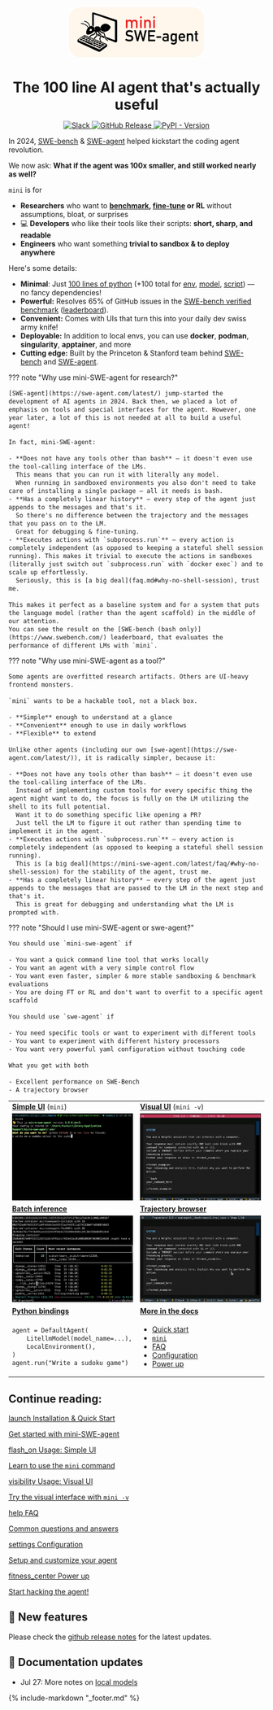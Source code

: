 <div align="center">
<img src="assets/mini-swe-agent-banner.svg" alt="mini-swe-agent banner" style="height: 7em"/>

<h1 style="margin-bottom: 1ex;">The 100 line AI agent that's actually useful</h1>

<a href="https://join.slack.com/t/swe-bench/shared_invite/zt-36pj9bu5s-o3_yXPZbaH2wVnxnss1EkQ">
    <img src="https://img.shields.io/badge/Slack-4A154B?style=for-the-badge&logo=slack&logoColor=white" alt="Slack">
</a>
<a href="https://github.com/SWE-agent/mini-swe-agent">
    <img alt="GitHub Release" src="https://img.shields.io/github/v/release/swe-agent/mini-swe-agent?style=for-the-badge&logo=github&label=GitHub&labelColor=black&color=green" alt="GitHub Release">
</a>
<a href="https://pypi.org/project/mini-swe-agent/">
    <img src="https://img.shields.io/pypi/v/mini-swe-agent?style=for-the-badge&logo=python&logoColor=white&labelColor=black&color=deeppink" alt="PyPI - Version">
</a>

</div>


In 2024, [SWE-bench](https://swebench.com) & [SWE-agent](https://swe-agent.com) helped kickstart the coding agent revolution.

We now ask: **What if the agent was 100x smaller, and still worked nearly as well?**

`mini` is for

- **Researchers** who want to **[benchmark](https://swe-bench.com), [fine-tune](https://swesmith.com/) or RL** without assumptions, bloat, or surprises
- 💻 **Developers** who like their tools like their scripts: **short, sharp, and readable**
- **Engineers** who want something **trivial to sandbox & to deploy anywhere**

Here's some details:

- **Minimal**: Just [100 lines of python](https://github.com/SWE-agent/mini-swe-agent/blob/main/src/minisweagent/agents/default.py) (+100 total for [env](https://github.com/SWE-agent/mini-swe-agent/blob/main/src/minisweagent/environments/local.py),
[model](https://github.com/SWE-agent/mini-swe-agent/blob/main/src/minisweagent/models/litellm_model.py), [script](https://github.com/SWE-agent/mini-swe-agent/blob/main/src/minisweagent/run/hello_world.py)) — no fancy dependencies!
- **Powerful:** Resolves 65% of GitHub issues in the [SWE-bench verified benchmark](https://www.swebench.com/) ([leaderboard](https://swe-bench.com/)).
- **Convenient:** Comes with UIs that turn this into your daily dev swiss army knife!
- **Deployable:** In addition to local envs, you can use **docker**, **podman**, **singularity**, **apptainer**, and more
- **Cutting edge:** Built by the Princeton & Stanford team behind [SWE-bench](https://swebench.com) and [SWE-agent](https://swe-agent.com).

??? note "Why use mini-SWE-agent for research?"

    [SWE-agent](https://swe-agent.com/latest/) jump-started the development of AI agents in 2024. Back then, we placed a lot of emphasis on tools and special interfaces for the agent. However, one year later, a lot of this is not needed at all to build a useful agent!

    In fact, mini-SWE-agent:

    - **Does not have any tools other than bash** — it doesn't even use the tool-calling interface of the LMs.
      This means that you can run it with literally any model.
      When running in sandboxed environments you also don't need to take care of installing a single package — all it needs is bash.
    - **Has a completely linear history** — every step of the agent just appends to the messages and that's it.
      So there's no difference between the trajectory and the messages that you pass on to the LM.
      Great for debugging & fine-tuning.
    - **Executes actions with `subprocess.run`** — every action is completely independent (as opposed to keeping a stateful shell session running). This makes it trivial to execute the actions in sandboxes (literally just switch out `subprocess.run` with `docker exec`) and to scale up effortlessly.
      Seriously, this is [a big deal](faq.md#why-no-shell-session), trust me.

    This makes it perfect as a baseline system and for a system that puts the language model (rather than the agent scaffold) in the middle of our attention.
    You can see the result on the [SWE-bench (bash only)](https://www.swebench.com/) leaderboard, that evaluates the performance of different LMs with `mini`.

??? note "Why use mini-SWE-agent as a tool?"

    Some agents are overfitted research artifacts. Others are UI-heavy frontend monsters.

    `mini` wants to be a hackable tool, not a black box.

    - **Simple** enough to understand at a glance
    - **Convenient** enough to use in daily workflows
    - **Flexible** to extend

    Unlike other agents (including our own [swe-agent](https://swe-agent.com/latest/)), it is radically simpler, because it:

    - **Does not have any tools other than bash** — it doesn't even use the tool-calling interface of the LMs.
      Instead of implementing custom tools for every specific thing the agent might want to do, the focus is fully on the LM utilizing the shell to its full potential.
      Want it to do something specific like opening a PR?
      Just tell the LM to figure it out rather than spending time to implement it in the agent.
    - **Executes actions with `subprocess.run`** — every action is completely independent (as opposed to keeping a stateful shell session running).
      This is [a big deal](https://mini-swe-agent.com/latest/faq/#why-no-shell-session) for the stability of the agent, trust me.
    - **Has a completely linear history** — every step of the agent just appends to the messages that are passed to the LM in the next step and that's it.
      This is great for debugging and understanding what the LM is prompted with.

??? note "Should I use mini-SWE-agent or swe-agent?"

    You should use `mini-swe-agent` if

    - You want a quick command line tool that works locally
    - You want an agent with a very simple control flow
    - You want even faster, simpler & more stable sandboxing & benchmark evaluations
    - You are doing FT or RL and don't want to overfit to a specific agent scaffold

    You should use `swe-agent` if

    - You need specific tools or want to experiment with different tools
    - You want to experiment with different history processors
    - You want very powerful yaml configuration without touching code

    What you get with both

    - Excellent performance on SWE-Bench
    - A trajectory browser

</details>
<table>
<tr>
<td width="50%">
<a href="usage/mini"><strong>Simple UI</strong></a> (<code>mini</code>)
</td>
<td>
<a href="usage/mini_v"><strong>Visual UI</strong></a> (<code>mini -v</code>)
</td>
</tr>
<tr>
<td width="50%">
  <div class="gif-container" data-glightbox-disabled>
    <img src="https://github.com/SWE-agent/swe-agent-media/blob/main/media/mini/png/mini.png?raw=true"
         data-gif="https://github.com/SWE-agent/swe-agent-media/blob/main/media/mini/gif/mini.gif?raw=true"
         alt="mini" data-glightbox="false" />
  </div>
</td>
<td>
  <div class="gif-container" data-glightbox-disabled>
    <img src="https://github.com/SWE-agent/swe-agent-media/blob/main/media/mini/png/mini2.png?raw=true"
         data-gif="https://github.com/SWE-agent/swe-agent-media/blob/main/media/mini/gif/mini2.gif?raw=true"
         alt="miniv" data-glightbox="false" />
  </div>
</td>
</tr>
<tr>
<td>
<a href="usage/swebench/"><strong>Batch inference</strong></a>
</td>
<td>
<a href="usage/inspector/"><strong>Trajectory browser</strong></a>
</td>
</tr>
<tr>
<td>
<div class="gif-container" data-glightbox-disabled>
  <img src="https://github.com/SWE-agent/swe-agent-media/blob/main/media/mini/png/swebench.png?raw=true"
       data-gif="https://github.com/SWE-agent/swe-agent-media/blob/main/media/mini/gif/swebench.gif?raw=true"
       alt="swebench" data-glightbox="false" />
</div>
</td>
<td>
<div class="gif-container" data-glightbox-disabled>
  <img src="https://github.com/SWE-agent/swe-agent-media/blob/main/media/mini/png/inspector.png?raw=true"
       data-gif="https://github.com/SWE-agent/swe-agent-media/blob/main/media/mini/gif/inspector.gif?raw=true"
       alt="inspector" data-glightbox="false" />
</div>
</td>
</tr>
<tr>
<td>
<a href="advanced/cookbook/"><strong>Python bindings</strong></a>
</td>
<td>
<a href="https://mini-swe-agent.com"><strong>More in the docs</strong></a>
</td>
</tr>
<tr>
<td>
<pre><code class="language-python">agent = DefaultAgent(
    LitellmModel(model_name=...),
    LocalEnvironment(),
)
agent.run("Write a sudoku game")</code></pre>
</td>
<td>
<ul>
<li><a href="quickstart">Quick start</a></li>
<li><a href="usage/mini"><code>mini</code></a></li>
<li><a href="faq">FAQ</a></li>
<li><a href="advanced/configuration">Configuration</a></li>
<li><a href="advanced/cookbook">Power up</a></li>
</ul>
</td>
</tr>
</table>


## Continue reading:

<div class="grid cards">
  <a href="quickstart/" class="nav-card-link">
    <div class="nav-card">
      <div class="nav-card-header">
        <span class="material-icons nav-card-icon">launch</span>
        <span class="nav-card-title">Installation & Quick Start</span>
      </div>
      <p class="nav-card-description">Get started with mini-SWE-agent</p>
    </div>
  </a>

  <a href="usage/mini/" class="nav-card-link">
    <div class="nav-card">
      <div class="nav-card-header">
        <span class="material-icons nav-card-icon">flash_on</span>
        <span class="nav-card-title">Usage: Simple UI</span>
      </div>
      <p class="nav-card-description">Learn to use the <code>mini</code> command</p>
    </div>
  </a>

  <a href="usage/mini_v/" class="nav-card-link">
    <div class="nav-card">
      <div class="nav-card-header">
        <span class="material-icons nav-card-icon">visibility</span>
        <span class="nav-card-title">Usage: Visual UI</span>
      </div>
      <p class="nav-card-description">Try the visual interface with <code>mini -v</code></p>
    </div>
  </a>

  <a href="faq/" class="nav-card-link">
    <div class="nav-card">
      <div class="nav-card-header">
        <span class="material-icons nav-card-icon">help</span>
        <span class="nav-card-title">FAQ</span>
      </div>
      <p class="nav-card-description">Common questions and answers</p>
    </div>
  </a>

  <a href="advanced/configuration/" class="nav-card-link">
    <div class="nav-card">
      <div class="nav-card-header">
        <span class="material-icons nav-card-icon">settings</span>
        <span class="nav-card-title">Configuration</span>
      </div>
      <p class="nav-card-description">Setup and customize your agent</p>
    </div>
  </a>

  <a href="advanced/cookbook/" class="nav-card-link">
    <div class="nav-card">
      <div class="nav-card-header">
        <span class="material-icons nav-card-icon">fitness_center</span>
        <span class="nav-card-title">Power up</span>
      </div>
      <p class="nav-card-description">Start hacking the agent!</p>
    </div>
  </a>
</div>

## 📣 New features

Please check the [github release notes](https://github.com/SWE-agent/mini-swe-agent/releases) for the latest updates.

## 📣 Documentation updates

* Jul 27: More notes on [local models](advanced/local_models.md)

{% include-markdown "_footer.md" %}
